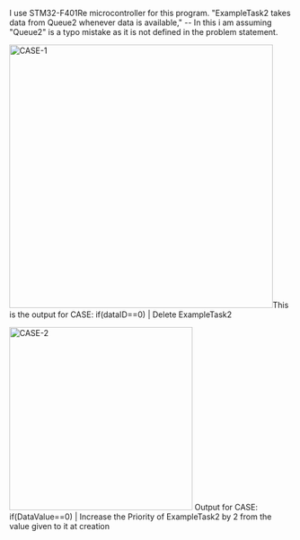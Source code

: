 I use STM32-F401Re microcontroller for this program.
"ExampleTask2 takes data from Queue2 whenever data is available," -- In this i am assuming "Queue2" is a typo mistake as it is not defined in the problem statement.

<img width="469" alt="CASE-1" src="https://github.com/user-attachments/assets/dcb7f781-94b8-4498-9420-16bf420fcbd7" />This is the output for CASE: if(dataID==0) | Delete ExampleTask2


<img width="326" alt="CASE-2" src="https://github.com/user-attachments/assets/e2e22a91-b2b3-4950-896b-53fedda5118f" />
Output for CASE: if(DataValue==0) | Increase the Priority of ExampleTask2 by 2 from the value given to it at creation

